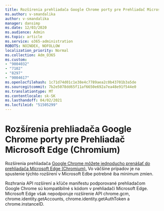 ```yaml
---
title: Rozšírenia prehliadača Google Chrome porty pre Prehliadač Microsoft Edge (Chromium)
ms.author: v-smandalika
author: v-smandalika
manager: dansimp
ms.date: 12/03/2020
ms.audience: Admin
ms.topic: article
ms.service: o365-administration
ROBOTS: NOINDEX, NOFOLLOW
localization_priority: Normal
ms.collection: Adm_O365
ms.custom:
- "9004032"
- "7102"
- "8297"
- "9004617"
ms.openlocfilehash: 1c71d74d01c1e38e4c7789aea2c0b43701b3a5de
ms.sourcegitcommit: 7b2e5078dd65f11af6650e692a7ea48e91f544e0
ms.translationtype: MT
ms.contentlocale: sk-SK
ms.lasthandoff: 04/02/2021
ms.locfileid: "51505299"
---
```

# <a name="port-google-chrome-extensions-to-microsoft-edge-chromium"></a>Rozšírenia prehliadača Google Chrome porty pre Prehliadač Microsoft Edge (Chromium)

Rozšírenia prehliadača [Google Chrome môžete jednoducho prenášať do prehliadača Microsoft Edge (Chromium).](https://docs.microsoft.com/microsoft-edge/extensions-chromium/developer-guide/port-chrome-extension) Vo väčšine prípadov je na spustenie týchto rozšírení v Microsoft Edbe potrebné iba minimum zmien.

Rozhrania API rozšírení a kľúče manifestu podporované prehliadačom Google Chrome sú kompatibilné s kódom v prehliadači Microsoft Edge. Microsoft Edge však nepodporuje rozšírenie API chrome.gcm, chrome.identity.getAccounts, chrome.identity.getAuthToken a chrome.instanceID.